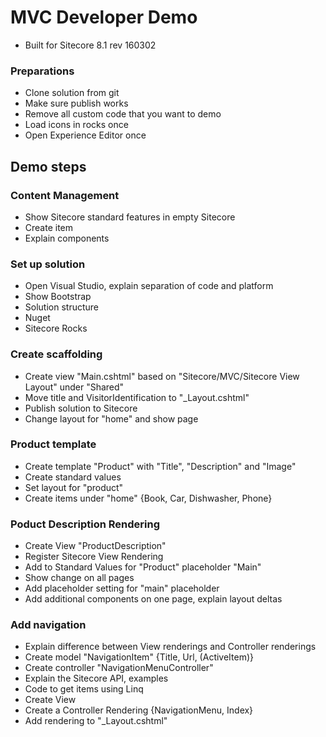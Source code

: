 # MVC Developer Demo #

* Built for Sitecore 8.1 rev 160302

### Preparations ###
* Clone solution from git
* Make sure publish works
* Remove all custom code that you want to demo
* Load icons in rocks once
* Open Experience Editor once

## Demo steps ##

### Content Management ###
* Show Sitecore standard features in empty Sitecore 
* Create item
* Explain components

### Set up solution ###
* Open Visual Studio, explain separation of code and platform
* Show Bootstrap
* Solution structure
* Nuget
* Sitecore Rocks

### Create scaffolding ###
* Create view "Main.cshtml" based on "Sitecore/MVC/Sitecore View Layout"  under "Shared"
* Move title and VisitorIdentification to "_Layout.cshtml"
* Publish solution to Sitecore
* Change layout for "home" and show page

### Product template ###
* Create template "Product" with "Title", "Description" and "Image"
* Create standard values
* Set layout for "product"
* Create items under "home" {Book, Car, Dishwasher, Phone}

### Poduct Description Rendering ###
* Create View "ProductDescription"
* Register Sitecore View Rendering
* Add to Standard Values for "Product" placeholder "Main"
* Show change on all pages
* Add placeholder setting for "main" placeholder
* Add additional components on one page, explain layout deltas

### Add navigation ###
* Explain difference between View renderings and Controller renderings
* Create model "NavigationItem" {Title, Url, (ActiveItem)}
* Create controller "NavigationMenuController"
* Explain the Sitecore API, examples
* Code to get items using Linq
* Create View
* Create a Controller Rendering {NavigationMenu, Index}
* Add rendering to "_Layout.cshtml"